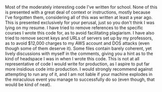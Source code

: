 Most of the moderately interesting code I've written for school. None of this is presented with a great deal of context or instructions, mostly because I've forgotten them, considering all of this was written at least a year ago. This is presented exclusively for your perusal, just so you don't think I was lying on my resume. I have tried to remove references to the specific courses I wrote this code for, as to avoid facilitating plagiarism. I have also tried to remove secret keys and URLs of servers set up by my professors, as to avoid $12,000 charges to my AWS account and DOS attacks (even though some of them deserve it). Some files contain barely coherent, yet lively discussions with myself in the comments, giving you a hint as to the kind of headspace I was in when I wrote this code. This is not at all representative of code I would write for production, as I aspire to put far more insidious code into production. I would strongly recommend against attempting to run any of it, and I am not liable if your machine explodes in the miraculous event you manage to successfully do so (even though, that would be kind of neat).
